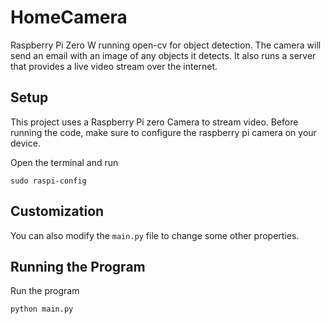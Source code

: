 # HomeCamera
Raspberry Pi Zero W running open-cv for object detection. The camera will send an email with an image of any objects it detects. It also runs a server that provides a live video stream over the internet.

## Setup

This project uses a Raspberry Pi zero Camera to stream video. Before running the code, make sure to configure the raspberry pi camera on your device.

Open the terminal and run

```
sudo raspi-config
```
## Customization

You can also modify the `main.py` file to change some other properties.


## Running the Program

Run the program

```
python main.py
```

